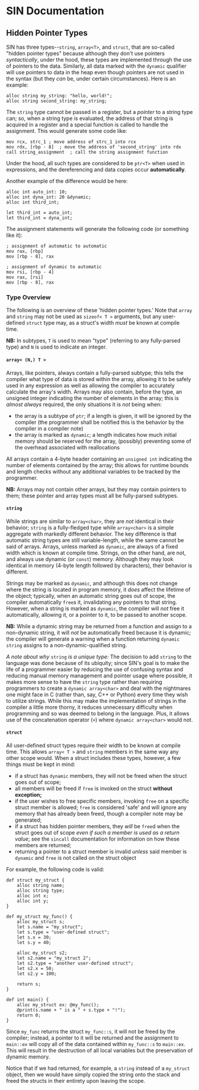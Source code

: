 # SIN Documentation

## Hidden Pointer Types

SIN has three types--`string`, `array<T>`, and `struct`, that are so-called "hidden pointer types" because although they don't use pointers *syntactically*, under the hood, these types are implemented through the use of pointers to the data. Similarly, all data marked with the `dynamic` qualifier will use pointers to data in the heap even though pointers are not used in the syntax (but they *can* be, under certain circumstances). Here is an example:

    alloc string my_string: "hello, world!";
    alloc string second_string: my_string;

The `string` type cannot be passed in a register, but a *pointer* to a string type can; so, when a string type is evaluated, the address of that string is acquired in a register and a special function is called to handle the assignment. This would generate some code like:

    mov rcx, strc_1 ; move address of strc_1 into rcx
    mov rdx, [rbp - 8]  ; move the address of 'second_string' into rdx
    call string_assignment  ; call the string assignment function

Under the hood, all such types are considered to be `ptr<T>` when used in expressions, and the dereferencing and data copies occur **automatically**.

Another example of the difference would be here:

    alloc int auto_int: 10;
    alloc int dyna_int: 20 &dynamic;
    alloc int third_int;

    let third_int = auto_int;
    let third_int = dyna_int;

The assignment statements will generate the following code (or something like it):

    ; assignment of automatic to automatic
    mov rax, [rbp]
    mov [rbp - 8], rax

    ; assignment of dynamic to automatic
    mov rsi, [rbp - 4]
    mov rax, [rsi]
    mov [rbp - 8], rax

### Type Overview

The following is an overview of these 'hidden pointer types.' Note that `array` and `string` may not be used as `sizeof< T >` arguments, but any user-defined `struct` type may, as a struct's width *must* be known at compile time.

**NB:** In subtypes, `T` is used to mean "type" (referring to any fully-parsed type) and `N` is used to indicate an integer.

#### `array< (N,) T >`

Arrays, like pointers, always contain a fully-parsed subtype; this tells the compiler what type of data is stored within the array, allowing it to be safely used in any expression as well as allowing the compiler to accurately calculate the array's width. Arrays may also contain, before the type, an unsigned integer indicating the number of elements in the array; this is *almost always* required, the only situations it is *not* being when:

* the array is a subtype of `ptr`; if a length is given, it will be ignored by the compiler (the programmer shall be notified this is the behavior by the compiler in a compiler note)
* the array is marked as `dynamic`; a length indicates how much initial memory should be reserved for the array, (possibly) preventing some of the overhead associated with reallocations

All arrays contain a 4-byte header containing an `unsigned int` indicating the number of elements contained by the array; this allows for runtime bounds and length checks without any additional variables to be tracked by the programmer.

**NB:** Arrays may not contain other arrays, but they may contain pointers to them; these pointer and array types must all be fully-parsed subtypes.

#### `string`

While strings are similar to `array<char>`, they are *not* identical in their behavior; `string` is a fully-fledged type while `array<char>` is a simple aggregate with markedly different behavior. The key difference is that automatic string types are still variable-length, while the same cannot be said of arrays. Arrays, unless marked as `dynamic`, are always of a fixed width which is known at compile time. Strings, on the other hand, are not, and always use dynamic (or `const`) memory. Although they may look identical in memory (4-byte length followed by characters), their behavior is different.

Strings may be marked as `dynamic`, and although this does not change where the string is located in program memory, it *does* affect the lifetime of the object; typically, when an automatic string goes out of scope, the compiler automatically `free`s it, invalidating any pointers to that string. However, when a string is marked as `dynamic`, the compiler will *not* free it automatically, allowing it, or a pointer to it, to be passed to another scope.

**NB:** While a dynamic string may be returned from a function and assign to a non-dynamic string, it will *not* be automatically freed because it is dynamic; the compiler will generate a warning when a function returning `dynamic string` assigns to a non-dynamic-qualified string.

*A note about why* `string` *is a unique type:* The decision to add `string` to the language was done because of its ubiquity; since SIN's goal is to make the life of a programmer easier by reducing the use of confusing syntax and reducing manual memory management and pointer usage where possible, it makes more sense to have the `string` type rather than requiring programmers to create a `dynamic array<char>` and deal with the nightmares one might face in C (rather than, say, C++ or Python) every time they wish to utilize strings. While this may make the implementation of strings in the compiler a little more thorny, it reduces unnecessary difficulty when programming and so was deemed to belong in the language. Plus, it allows use of the concatenation operator (`+`) where `dynamic array<char>` would not.

#### `struct`

All user-defined struct types require their width to be known at compile time. This allows `array< T >` and `string` members in the same way any other scope would. When a struct includes these types, however, a few things must be kept in mind:

* if a struct has `dynamic` members, they will not be freed when the struct goes out of scope;
* all members will be freed if `free` is invoked on the struct **without exception;**
* if the user wishes to free specific members, invoking `free` on a specific struct member is allowed; `free` is considered 'safe' and will ignore any memory that has already been freed, though a compiler note may be generated;
* if a struct has hidden pointer members, they *will* be `free`d when the struct goes out of scope *even if such a member is used as a return value*; see the `sincall` documentation for information on how these members are returned;
* returning a pointer to a struct member is invalid *unless* said member is `dynamic` and `free` is not called on the struct object

For example, the following code is valid:

    def struct my_struct { 
        alloc string name;
        alloc string type;
        alloc int x;
        alloc int y;
    }

    def my_struct my_func() {
        alloc my_struct s;
        let s.name = "my_struct";
        let s.type = "user-defined struct";
        let s.x = 30;
        let s.y = 40;

        alloc my_struct s2;
        let s2.name = "my_struct 2";
        let s2.type = "another user-defined struct";
        let s2.x = 50;
        let s2.y = 100;

        return s;
    }

    def int main() {
        alloc my_struct ex: @my_func();
        @print(s.name + " is a " + s.type + "!");
        return 0;
    }

Since `my_func` returns the struct `my_func::s`, it will not be freed by the compiler; instead, a pointer to it will be returned and the assignment to `main::ex` will copy all of the data contained within `my_func::s` to `main::ex`. This will result in the destruction of all local variables but the preservation of dynamic memory.

Notice that if we had returned, for example, a `string` instead of a `my_struct` object, then we would have simply copied the string onto the stack and freed the structs in their entirety upon leaving the scope.
